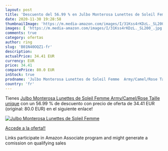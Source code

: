 ```yaml
---
layout: post
title: 'Descuento del 56.99 % en Julbo Monterosa Lunettes de Soleil Femme'
date: 2020-11-30 19:28:58
thumbnailImage: 'https://m.media-amazon.com/images/I/31Kss4rKDzL._SL200_.jpg'
images: [ 'https://m.media-amazon.com/images/I/31Kss4rKDzL._SL200_.jpg' ]
comments: true
category: ofertas
author: ring
slug: 'B01N40OQZ1-fr'
description:
actualPrice: 34.41 EUR
currency: EUR
price: 34.41
comparePrice: 80.0 EUR
inStock: true
prodname: 'Julbo Monterosa Lunettes de Soleil Femme  Army/Camel/Rose Taille unique'
country: 'fr'
---
```


Tienes [Julbo Monterosa Lunettes de Soleil Femme  Army/Camel/Rose Taille unique](https://www.amazon.fr/dp/B01N40OQZ1/?tag=tolees0d-21) con un 56.99 % de descuento con precio de oferta de 34.41 EUR (original: 80.0 EUR) en el siguiente enlace!

[![Julbo Monterosa Lunettes de Soleil Femme](https://m.media-amazon.com/images/I/31Kss4rKDzL._SL200_.jpg)](https://www.amazon.fr/dp/B01N40OQZ1/?tag=tolees0d-21)

[Accede a la oferta!!](https://www.amazon.fr/dp/B01N40OQZ1/?tag=tolees0d-21)

Links participate in Amazon Associate program and might generate a comission on qualifying sales


